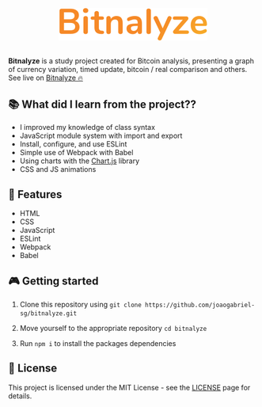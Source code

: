 <div align="center">
 <img src="./img/bitnalyze.svg">
</div>

##

**Bitnalyze** is a study project created for Bitcoin analysis, presenting a graph of currency variation, timed update, bitcoin / real comparison and others.
See live on [Bitnalyze 🔥](https://joaogabriel-sg.github.io/bitnalyze/)

## 📚 What did I learn from the project??

- I improved my knowledge of class syntax
- JavaScript module system with import and export
- Install, configure, and use ESLint
- Simple use of Webpack with Babel
- Using charts with the [Chart.js](https://www.chartjs.org/) library
- CSS and JS animations

## 🚀 Features

- HTML
- CSS
- JavaScript
- ESLint
- Webpack
- Babel

## 🎮 Getting started

1. Clone this repository using `git clone https://github.com/joaogabriel-sg/bitnalyze.git`

1. Move yourself to the appropriate repository `cd bitnalyze`

1. Run `npm i` to install the packages dependencies

## 📃 License

This project is licensed under the MIT License - see the [LICENSE](https://choosealicense.com/licenses/mit/) page for details.
